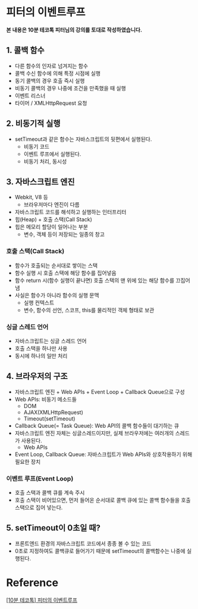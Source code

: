 

# 피터의 이벤트루프

**본 내용은 10분 테코톡 피터님의 강의를 토대로 작성하였습니다.**





## 1. 콜백 함수

* 다른 함수의 인자로 넘겨지는 함수
* 콜백 수신 함수에 의해 특정 시점에 실행
* 동기 콜백의 경우 호출 즉시 실행
* 비동기 콜백의 경우 나중에 조건을 만족했을 때 실행
* 이벤트 리스너
* 타이머 / XMLHttpRequest 요청



## 2. 비동기적 실행

* setTimeout과 같은 함수는 자바스크립트의 뒷편에서 실행된다.
  * 비동기 코드
  * 이벤트 루프에서 실행된다.
  * 비동기 처리, 동시성



## 3. 자바스크립트 엔진

* Webkit, V8 등
  * 브라우저마다 엔진이 다름
* 자바스크립트 코드를 해석하고 실행하는 인터프리터
* 힙(Heap) + 호출 스택(Call Stack)
* 힙은 메모리 할당이 일어나는 부분
  * 변수, 객체 등이 저장되는 일종의 창고



### 호출 스택(Call Stack)

* 함수가 호출되는 순서대로 쌓이는 스택
* 함수 실행 시 호출 스택에 해당 함수를 집어넣음
* 함수 return 시(함수 실행이 끝나면) 호출 스택의 맨 위에 있는 해당 함수를 끄집어냄
* 사실은 함수가 아니라 함수의 실행 문맥
  * 실행 컨텍스트
  * 변수, 함수의 선언, 스코프, this를 물리적인 객체 형태로 보관



### 싱글 스레드 언어

* 자바스크립트는 싱글 스레드 언어
* 호출 스택을 하나만 사용
* 동시에 하나의 일만 처리



## 4. 브라우저의 구조

* 자바스크립트 엔진 + Web APIs + Event Loop + Callback Queue으로 구성
* Web APIs: 비동기 메소드들
  * DOM
  * AJAX(XMLHttpRequest)
  * Timeout(setTimeout)
* Callback Queue(= Task Queue): Web API의 콜백 함수들이 대기하는 큐
* 자바스크립트 엔진 자체는 싱글스레드이지만, 실제 브라우저에는 여러개의 스레드가 사용된다.
  * Web APIs
* Event Loop, Callback Queue: 자바스크립트가 Web APIs와 상호작용하기 위해 필요한 장치



### 이벤트 루프(Event Loop)

* 호출 스택과 콜백 큐를 계속 주시
* 호출 스택이 비어있으면, 먼저 들어온 순서대로 콜백 큐에 있는 콜백 함수들을 호출 스택으로 집어 넣는다.



## 5. setTimeout이 0초일 때?

* 프론트엔드 환경의 자바스크립트 코드에서 종종 볼 수 있는 코드
* 0초로 지정하여도 콜백큐로 들어가기 때문에 setTimeout의 콜백함수는 나중에 실행된다.

# Reference

[[10분 테코톡] 피터의 이벤트루프](https://www.youtube.com/watch?v=wcxWlyps4Vg)